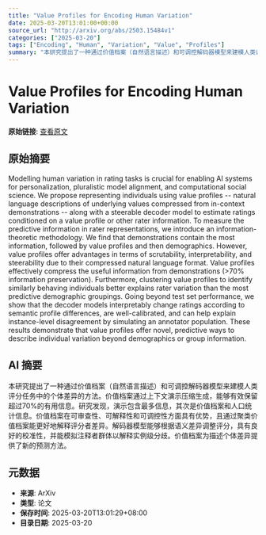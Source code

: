```yaml
---
title: "Value Profiles for Encoding Human Variation"
date: 2025-03-20T13:01:00+00:00
source_url: "http://arxiv.org/abs/2503.15484v1"
categories: ["2025-03-20"]
tags: ["Encoding", "Human", "Variation", "Value", "Profiles"]
summary: "本研究提出了一种通过价值档案（自然语言描述）和可调控解码器模型来建模人类评分任务中的个体差异的方法。价值档案通过上下文演示压缩生成，能够有效保留超过70%的有用信息。研究发现，演示包含最多信息，其次是价值档案和人口统计信息。价值档案在可审查性、可解释性和可调控性方面具有优势，且通过聚类价值档案能更好地解释评分者差异。解码器模型能够根据语义差异调整评分，具有良好的校准性，并能模拟注释者群体以解释实例级分歧。价值档案为描述个体差异提供了新的预测方法。"
---
```


# Value Profiles for Encoding Human Variation

**原始链接**: [查看原文](http://arxiv.org/abs/2503.15484v1)

## 原始摘要

Modelling human variation in rating tasks is crucial for enabling AI systems
for personalization, pluralistic model alignment, and computational social
science. We propose representing individuals using value profiles -- natural
language descriptions of underlying values compressed from in-context
demonstrations -- along with a steerable decoder model to estimate ratings
conditioned on a value profile or other rater information. To measure the
predictive information in rater representations, we introduce an
information-theoretic methodology. We find that demonstrations contain the most
information, followed by value profiles and then demographics. However, value
profiles offer advantages in terms of scrutability, interpretability, and
steerability due to their compressed natural language format. Value profiles
effectively compress the useful information from demonstrations (&gt;70%
information preservation). Furthermore, clustering value profiles to identify
similarly behaving individuals better explains rater variation than the most
predictive demographic groupings. Going beyond test set performance, we show
that the decoder models interpretably change ratings according to semantic
profile differences, are well-calibrated, and can help explain instance-level
disagreement by simulating an annotator population. These results demonstrate
that value profiles offer novel, predictive ways to describe individual
variation beyond demographics or group information.

## AI 摘要

本研究提出了一种通过价值档案（自然语言描述）和可调控解码器模型来建模人类评分任务中的个体差异的方法。价值档案通过上下文演示压缩生成，能够有效保留超过70%的有用信息。研究发现，演示包含最多信息，其次是价值档案和人口统计信息。价值档案在可审查性、可解释性和可调控性方面具有优势，且通过聚类价值档案能更好地解释评分者差异。解码器模型能够根据语义差异调整评分，具有良好的校准性，并能模拟注释者群体以解释实例级分歧。价值档案为描述个体差异提供了新的预测方法。

## 元数据

- **来源**: ArXiv
- **类型**: 论文
- **保存时间**: 2025-03-20T13:01:29+08:00
- **目录日期**: 2025-03-20
